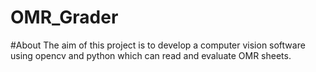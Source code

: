 # OMR_Grader

#About
The aim of this project is to develop a computer vision software using opencv and python which can read and evaluate OMR sheets.

